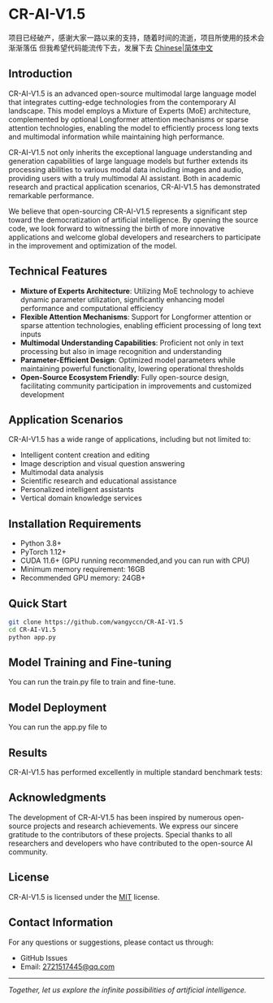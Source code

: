 # CR-AI-V1.5
项目已经破产，感谢大家一路以来的支持，随着时间的流逝，项目所使用的技术会渐渐落伍 但我希望代码能流传下去，发展下去
[Chinese|简体中文](REAEME-CN.md)

## Introduction

CR-AI-V1.5 is an advanced open-source multimodal large language model that integrates cutting-edge technologies from the contemporary AI landscape. This model employs a Mixture of Experts (MoE) architecture, complemented by optional Longformer attention mechanisms or sparse attention technologies, enabling the model to efficiently process long texts and multimodal information while maintaining high performance.

CR-AI-V1.5 not only inherits the exceptional language understanding and generation capabilities of large language models but further extends its processing abilities to various modal data including images and audio, providing users with a truly multimodal AI assistant. Both in academic research and practical application scenarios, CR-AI-V1.5 has demonstrated remarkable performance.

We believe that open-sourcing CR-AI-V1.5 represents a significant step toward the democratization of artificial intelligence. By opening the source code, we look forward to witnessing the birth of more innovative applications and welcome global developers and researchers to participate in the improvement and optimization of the model.

## Technical Features

- **Mixture of Experts Architecture**: Utilizing MoE technology to achieve dynamic parameter utilization, significantly enhancing model performance and computational efficiency
- **Flexible Attention Mechanisms**: Support for Longformer attention or sparse attention technologies, enabling efficient processing of long text inputs
- **Multimodal Understanding Capabilities**: Proficient not only in text processing but also in image recognition and understanding
- **Parameter-Efficient Design**: Optimized model parameters while maintaining powerful functionality, lowering operational thresholds
- **Open-Source Ecosystem Friendly**: Fully open-source design, facilitating community participation in improvements and customized development

## Application Scenarios

CR-AI-V1.5 has a wide range of applications, including but not limited to:

- Intelligent content creation and editing
- Image description and visual question answering
- Multimodal data analysis
- Scientific research and educational assistance
- Personalized intelligent assistants
- Vertical domain knowledge services

## Installation Requirements

- Python 3.8+
- PyTorch 1.12+
- CUDA 11.6+ (GPU running recommended,and you can run with CPU)
- Minimum memory requirement: 16GB
- Recommended GPU memory: 24GB+

## Quick Start

```sh
git clone https://github.com/wangyccn/CR-AI-V1.5
cd CR-AI-V1.5
python app.py
```

## Model Training and Fine-tuning

You can run the train.py file to train and fine-tune.

## Model Deployment

You can run the app.py file to 

## Results

CR-AI-V1.5 has performed excellently in multiple standard benchmark tests:

## Acknowledgments

The development of CR-AI-V1.5 has been inspired by numerous open-source projects and research achievements. We express our sincere gratitude to the contributors of these projects. Special thanks to all researchers and developers who have contributed to the open-source AI community.

## License

CR-AI-V1.5 is licensed under the [MIT](LICENSE) license.

## Contact Information

For any questions or suggestions, please contact us through:

- GitHub Issues
- Email: 2721517445@qq.com

---

*Together, let us explore the infinite possibilities of artificial intelligence.*
